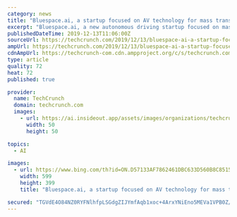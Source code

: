 ```yaml
---
category: news
title: "Bluespace.ai, a startup focused on AV technology for mass transit, gets $3.5 million in seed funding"
excerpt: "Bluespace.ai, a new autonomous driving startup focused on mass transit, announced today that it has raised $3.5 million in seed funding led by Fusion Fund. Other investors include YouTube co-founder Steve Chen; UMC, the Taiwanese semiconductor foundry; Kakao Ventures; GDP Ventures; Atinum; Wasabi Ventures; Blue Ivy Ventures; Plug n Play ..."
publishedDateTime: 2019-12-13T11:06:00Z
sourceUrl: https://techcrunch.com/2019/12/13/bluespace-ai-a-startup-focused-on-av-technology-for-mass-transit-gets-3-5-million-in-seed-funding/
ampUrl: https://techcrunch.com/2019/12/13/bluespace-ai-a-startup-focused-on-av-technology-for-mass-transit-gets-3-5-million-in-seed-funding/amp/
cdnAmpUrl: https://techcrunch-com.cdn.ampproject.org/c/s/techcrunch.com/2019/12/13/bluespace-ai-a-startup-focused-on-av-technology-for-mass-transit-gets-3-5-million-in-seed-funding/amp/
type: article
quality: 72
heat: 72
published: true

provider:
  name: TechCrunch
  domain: techcrunch.com
  images:
    - url: https://ai.insideout.app/assets/images/organizations/techcrunch.com-50x50.jpg
      width: 50
      height: 50

topics:
  - AI

images:
  - url: https://www.bing.com/th?id=ON.D57133AF7862461DBC633D560B8C8515
    width: 599
    height: 399
    title: "Bluespace.ai, a startup focused on AV technology for mass transit, gets $3.5 million in seed funding"

secured: "TGVdE4O84NZ0RYFNlhfpLSGdgZIJYmfAqb1xoc+4ArxYNiEno5MEVa1VPB0Z/0EXBvHtnjoTZnHaVLt27uCNYeaaoY8ShRrkZMEr756tLqZ6N7Bu2fb+c9VLF8Nyji5haLH9k2VGHuqzNrW/+AeU2AV46OXal2Jni4uBDPSeqgu6I047eradMFYNnSBiza5DZbaiTxPeNoX0A2zgqA7WgA6yPBgbSXlRP0Nyz5TklerB7L+XwsPTmu1H7wIjX1gsrmqapyNtV2vx9qrQmiqSRA==;iEQPg5kNz8bpQhrVN4x1zw=="
---
```


